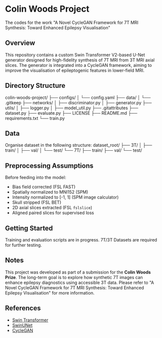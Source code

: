 # Colin Woods Project
 The codes for the work "A Novel CycleGAN Framework for 7T MRI Synthesis: Toward Enhanced Epilepsy Visualisation"
 
 ## Overview
This repository contains a custom Swin Transformer V2-based U-Net generator designed for high-fidelity synthesis of 7T MRI from 3T MRI axial slices. The generator is integrated into a CycleGAN framework, aiming to improve the visualisation of epileptogenic features in lower-field MRI.

## Directory Structure
colin-woods-project/
├── configs/
│   └── config.yaml
├── data/
│   └── .gitkeep
├── networks/
│   ├── discriminator.py
│   ├── generator.py
├── utils/
│   ├── logger.py
│   ├── model_util.py
├── .gitattributes
├── dataset.py
├── evaluate.py
├── LICENSE
├── README.md
├── requirements.txt
└── train.py

## Data
Organise dataset in the following structure:
dataset_root/
├── 3T/
│   ├── train/
│   ├── val/
│   └── test/
└── 7T/
    ├── train/
    ├── val/
    └── test/

## Preprocessing Assumptions
Before feeding into the model:
- Bias field corrected (FSL FAST)
- Spatially normalized to MNI152 (SPM)
- Intensity normalized to [-1, 1] (SPM image calculator)
- Skull stripped (FSL BET)
- 2D axial slices extracted (FSL `fslslice`)
- Aligned paired slices for supervised loss

## Getting Started
Training and evaluation scripts are in progress. 7T/3T Datasets are required for further testing. 

## Notes
This project was developed as part of a submission for the **Colin Woods Prize**. The long-term goal is to explore how synthetic 7T images can enhance epilepsy diagnostics using accessible 3T data. Please refer to "A Novel CycleGAN Framework for 7T MRI Synthesis: Toward Enhanced Epilepsy Visualisation" for more information.

## References
- [Swin Transformer](https://github.com/microsoft/Swin-Transformer)
- [SwinUNet](https://github.com/HuCaoFighting/Swin-Unet)
- [CycleGAN](https://arxiv.org/abs/1703.10593)